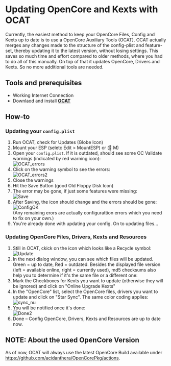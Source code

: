 # Updating OpenCore and Kexts with OCAT
Currently, the easiest method to keep your OpenCore Files, Config and Kexts up to date is to use a OpenCore Auxiliary Tools (OCAT). OCAT actually merges any changes made to the structure of the config-plist and feature-set, thereby updating it to the latest version, without losing settings. This saves so much time and effort compared to older methods, where you had to do all of this manually. On top of that it updates OpenCore, Drivers and Kexts. So no more additional tools are needed.

## Tools and prerequisites
- Working Internet Connection
- Downlaod and install [**OCAT**](https://github.com/ic005k/QtOpenCoreConfig/releases)
## How-to

### Updating your `config.plist`
1. Run OCAT, check for Updates (Globe Icon)
2. Mount your ESP (seletc Edit > MountESP) or ( M)
3. Open your `config.plist`. If it is outdated, should see some OC Validate warnings (indicated by red warning icon): </br>![OCAT_errors](https://user-images.githubusercontent.com/76865553/138106690-c44543f3-fe82-4369-b07c-02fab777651a.png)
4. Click on the warning symbol to see the errors: </br>![OCAT_errors2](https://user-images.githubusercontent.com/76865553/138106763-c84bfcdc-8813-46bd-9b2d-9537dc631aa2.png)
5. Close the warnings
6. Hit the Save Button (good Old Floppy Disk Icon)
7. The error may be gone, if just some features were missing:</br>
![Save](https://user-images.githubusercontent.com/76865553/138106803-0c118267-2f43-4ad6-802e-27efba7cd313.png)
8. After Saving, the icon should change and the errors should be gone: </br>
![ConfigOK](https://user-images.githubusercontent.com/76865553/138106894-a2a6de27-cc23-4203-85d0-7788e5eac6e2.png)</br>
(Any remaining erors are actually configurattion errors which you need to fix on your own.)
10. You're already done with updating your config. On to updating files…

### Updating OpenCore Files, Drivers, Kexts and Resources
1. Still in OCAT, ckick on the icon which looks like a Recycle symbol:</br> ![Update](https://user-images.githubusercontent.com/76865553/138106950-faeda539-632f-4083-b8cc-fba490428069.png)
2. In the next dialog window, you can see which files will be updated. Green = up to date, Red = outdated. Besides the displayed file version (left = available online, right = currently used), md5 checksums also help you to determine if it's the same file or a different one:</br> 
3. Mark the Checkboxes for Kexts you want to update (otherwise they will be ignored) and click on "Online Upgrade Kexts"
4. In the "OpenCore" list, select the OpenCore files, drivers you want to update and click on "Star Sync". The same color coding applies:</br>![sync_nu](https://user-images.githubusercontent.com/76865553/140290881-670eb12d-9742-4350-8133-6bb33021ea28.png)
5. You will be notified once it's done:</br> ![Done2](https://user-images.githubusercontent.com/76865553/140290803-3298dc72-d6cb-43c5-b65e-2d9b77c52ac5.png)
6. Done – Config OpenCore, Drivers, Kexts and Resources are up to date now.


## NOTE: About the used OpenCore Version
As of now, OCAT will always use the latest OpenCore Build available under https://github.com/acidanthera/OpenCorePkg/actions.
